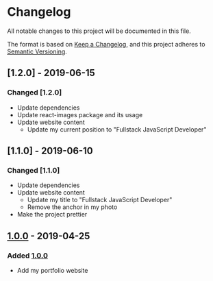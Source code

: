 # Changelog

All notable changes to this project will be documented in this file.

The format is based on [Keep a Changelog](https://keepachangelog.com/en/1.0.0/),
and this project adheres to [Semantic Versioning](https://semver.org/spec/v2.0.0.html).

## [1.2.0] - 2019-06-15

### Changed [1.2.0]

- Update dependencies
- Update react-images package and its usage
- Update website content
  - Update my current position to "Fullstack JavaScript Developer"

## [1.1.0] - 2019-06-10

### Changed [1.1.0]

- Update dependencies
- Update website content
  - Update my title to "Fullstack JavaScript Developer"
  - Remove the anchor in my photo
- Make the project prettier

## [1.0.0] - 2019-04-25

### Added [1.0.0]

- Add my portfolio website

[unreleased]: https://github.com/GhassenRjab/portfolio/compare/v1.0.0...HEAD
[1.0.0]: https://github.com/GhassenRjab/portfolio/releases/tag/v1.0.0
